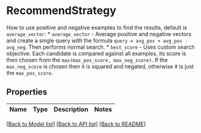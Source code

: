 # RecommendStrategy

How to use positive and negative examples to find the results, default is `average_vector`:  * `average_vector` - Average positive and negative vectors and create a single query with the formula `query = avg_pos + avg_pos - avg_neg`. Then performs normal search.  * `best_score` - Uses custom search objective. Each candidate is compared against all examples, its score is then chosen from the `max(max_pos_score, max_neg_score)`. If the `max_neg_score` is chosen then it is squared and negated, otherwise it is just the `max_pos_score`.

## Properties
Name | Type | Description | Notes
------------ | ------------- | ------------- | -------------

[[Back to Model list]](../README.md#documentation-for-models) [[Back to API list]](../README.md#documentation-for-api-endpoints) [[Back to README]](../README.md)


